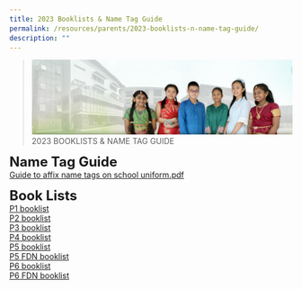 ```yaml
---
title: 2023 Booklists & Name Tag Guide
permalink: /resources/parents/2023-booklists-n-name-tag-guide/
description: ""
---
```


>![](/images/About%20Us/banner2-with%20bg.jpg)
>2023 BOOKLISTS & NAME TAG GUIDE

**<font size=5>Name Tag Guide</font>** <br>
[Guide to affix name tags on school uniform.pdf](/files/Resources/Guide%20to%20affix%20name%20tags%20on%20school%20uniform.pdf)

**<font size=5>Book Lists</font>** <br>
[P1 booklist](/files/Resources/AMKP%20P1%202023.pdf) <br>
[P2 booklist](/files/Resources/AMKP%20P2%202023.pdf)<br>
[P3 booklist](/files/Resources/AMKP%20P3%202023.pdf)<br>
[P4 booklist](/files/Resources/AMKP%20P4%202023.pdf)<br>
[P5 booklist](/files/Resources/AMKP%20P5%202023.pdf)<br>
[P5 FDN booklist](/files/Resources/AMKP%20P5%20FDN%2023.pdf)<br>
[P6 booklist](/files/Resources/AMKP%20P6%202023.pdf)
<br>
[P6 FDN booklist](/files/Resources/AMKP%20P6%20FDN%20booklist.pdf)